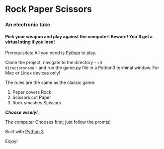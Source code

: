 # Rock Paper Scissors
### An electronic take
#### Pick your weapon and play against the computer! Beware! You'll get a virtual sting if you lose!

Prerequisites: All you need is [Python](https://www.python.org/download/releases/3.0) to play.

Clone the project, navigate to the directory - <code>cd directoryname</code> - and run the game.py file in a Python3 terminal window. For Mac or Linux devices only!

The rules are the same as the classic game:

  1. Paper covers Rock  
  2. Scissors cut Paper  
  3. Rock smashes Scissors  

**_Choose wisely!_** 

The computer Chooses first; just follow the promts!

Built with [Python 3](https://docs.python.org/3/)

Enjoy!